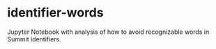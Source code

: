 # identifier-words

Jupyter Notebook with analysis of how to avoid recognizable words in Summit identifiers.

